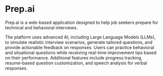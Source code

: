 # Prep.ai
Prep.ai is a web-based application designed to help job seekers prepare for technical and behavioral interviews.

The platform uses advanced AI, including Large Language Models (LLMs), to simulate realistic interview scenarios, generate tailored questions, and provide actionable feedback on responses. Users can practice behavioral and situational questions while receiving real-time improvement tips based on their performance. Additional features include progress tracking, resume-based question customization, and speech analysis for verbal responses.

